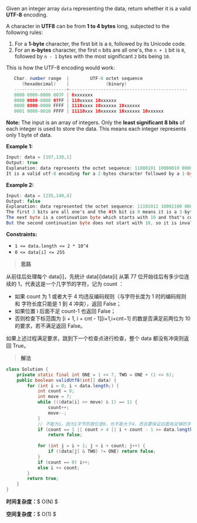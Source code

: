 Given an integer array `data` representing the data, return whether it is a valid **UTF-8** encoding.

A character in **UTF8** can be from **1 to 4 bytes** long, subjected to the following rules:

1. For a **1-byte** character, the first bit is a `0`, followed by its Unicode code.
2. For an **n-bytes** character, the first `n` bits are all one's, the `n + 1` bit is `0`, followed by `n - 1` bytes with the most significant `2` bits being `10`.

This is how the UTF-8 encoding would work:

```java
   Char. number range  |        UTF-8 octet sequence
      (hexadecimal)    |              (binary)
   --------------------+---------------------------------------------
   0000 0000-0000 007F | 0xxxxxxx
   0000 0080-0000 07FF | 110xxxxx 10xxxxxx
   0000 0800-0000 FFFF | 1110xxxx 10xxxxxx 10xxxxxx
   0001 0000-0010 FFFF | 11110xxx 10xxxxxx 10xxxxxx 10xxxxxx
```

**Note:** The input is an array of integers. Only the **least significant 8 bits** of each integer is used to store the data. This means each integer represents only 1 byte of data.

 

**Example 1:**

```java
Input: data = [197,130,1]
Output: true
Explanation: data represents the octet sequence: 11000101 10000010 00000001.
It is a valid utf-8 encoding for a 2-bytes character followed by a 1-byte character.
```

**Example 2:**

```java
Input: data = [235,140,4]
Output: false
Explanation: data represented the octet sequence: 11101011 10001100 00000100.
The first 3 bits are all one's and the 4th bit is 0 means it is a 3-bytes character.
The next byte is a continuation byte which starts with 10 and that's correct.
But the second continuation byte does not start with 10, so it is invalid.
```

 

**Constraints:**

- `1 <= data.length <= 2 * 10^4`
- `0 <= data[i] <= 255`



> **思路**

从前往后处理每个 data[i]，先统计 data[i]data[i] 从第 77 位开始往后有多少位连续的 1，代表这是一个几字节的字符，记为 count ：

- 如果 count 为 1 或者大于 4 均违反编码规则（与字符长度为 1 时的编码规则 和 字符长度只能是 1 到 4 冲突），返回 False；
- 如果位置 i 后面不足 count-1 也返回 False；
- 否则检查下标范围为 [i + 1, i + cnt - 1][i+1,i+cnt−1] 的数是否满足前两位为 10 的要求，若不满足返回 False。

如果上述过程满足要求，跳到下一个检查点进行检查，整个 data 都没有冲突则返回 True。



> **解法**

```java
class Solution {
    private static final int ONE = 1 << 7, TWO = ONE + (1 << 6);
    public boolean validUtf8(int[] data) {
        for (int i = 0; i < data.length;) {
            int count = 0;
            int move = 7;
            while (((data[i] >> move) & 1) == 1) {
                count++;
                move--;
            }
            // 不能为1，因为1字节的首位是0，也不能大于4，而且要保证后面有足够的字节
            if (count == 1 || count > 4 || i + count - 1 >= data.length)
                return false;
            
            for (int j = i + 1; j < i + count; j++) {
                if ((data[j] & TWO) != ONE) return false;
            }
            if (count == 0) i++;
            else i += count;
        }
        return true;
    }
}
```

**时间复杂度：**$ O(N) $

**空间复杂度：**$ O(1) $
